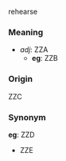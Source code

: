 rehearse
### Meaning
+ _adj_: ZZA
    + __eg__: ZZB

### Origin

ZZC

### Synonym

__eg__: ZZD

+ ZZE


